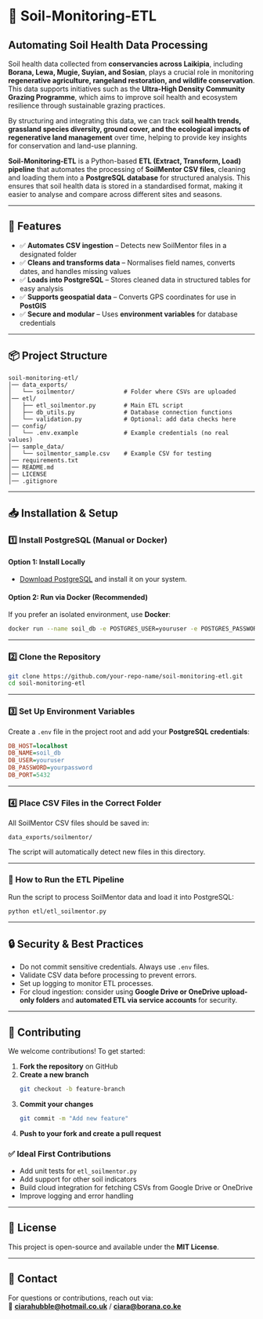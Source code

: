 # 🌱 Soil-Monitoring-ETL  

## **Automating Soil Health Data Processing**  

Soil health data collected from **conservancies across Laikipia**, including **Borana, Lewa, Mugie, Suyian, and Sosian**, plays a crucial role in monitoring **regenerative agriculture, rangeland restoration, and wildlife conservation**. This data supports initiatives such as the **Ultra-High Density Community Grazing Programme**, which aims to improve soil health and ecosystem resilience through sustainable grazing practices.

By structuring and integrating this data, we can track **soil health trends, grassland species diversity, ground cover, and the ecological impacts of regenerative land management** over time, helping to provide key insights for conservation and land-use planning.

**Soil-Monitoring-ETL** is a Python-based **ETL (Extract, Transform, Load) pipeline** that automates the processing of **SoilMentor CSV files**, cleaning and loading them into a **PostgreSQL database** for structured analysis. This ensures that soil health data is stored in a standardised format, making it easier to analyse and compare across different sites and seasons.

---

## **🔹 Features**  
- ✅ **Automates CSV ingestion** – Detects new SoilMentor files in a designated folder  
- ✅ **Cleans and transforms data** – Normalises field names, converts dates, and handles missing values  
- ✅ **Loads into PostgreSQL** – Stores cleaned data in structured tables for easy analysis  
- ✅ **Supports geospatial data** – Converts GPS coordinates for use in **PostGIS**  
- ✅ **Secure and modular** – Uses **environment variables** for database credentials  

---

## **📦 Project Structure**  
```
soil-monitoring-etl/
│── data_exports/
│   └── soilmentor/              # Folder where CSVs are uploaded
│── etl/
│   ├── etl_soilmentor.py        # Main ETL script
│   ├── db_utils.py              # Database connection functions
│   └── validation.py            # Optional: add data checks here
│── config/
│   └── .env.example             # Example credentials (no real values)
│── sample_data/
│   └── soilmentor_sample.csv    # Example CSV for testing
│── requirements.txt
│── README.md
│── LICENSE
│── .gitignore
```

---

## **📥 Installation & Setup**  

### **1️⃣ Install PostgreSQL (Manual or Docker)**  

#### **Option 1: Install Locally**  
- [Download PostgreSQL](https://www.postgresql.org/download/) and install it on your system.

#### **Option 2: Run via Docker (Recommended)**  
If you prefer an isolated environment, use **Docker**:  
```bash
docker run --name soil_db -e POSTGRES_USER=youruser -e POSTGRES_PASSWORD=yourpassword -e POSTGRES_DB=soil_db -p 5432:5432 -d postgres
```

---

### **2️⃣ Clone the Repository**  
```bash
git clone https://github.com/your-repo-name/soil-monitoring-etl.git
cd soil-monitoring-etl
```

---

### **3️⃣ Set Up Environment Variables**  
Create a `.env` file in the project root and add your **PostgreSQL credentials**:  
```ini
DB_HOST=localhost
DB_NAME=soil_db
DB_USER=youruser
DB_PASSWORD=yourpassword
DB_PORT=5432
```

---

### **4️⃣ Place CSV Files in the Correct Folder**  
All SoilMentor CSV files should be saved in:  
```
data_exports/soilmentor/
```
The script will automatically detect new files in this directory.

---

### **🚀 How to Run the ETL Pipeline**  
Run the script to process SoilMentor data and load it into PostgreSQL:  
```bash
python etl/etl_soilmentor.py
```

---

## **🔒 Security & Best Practices**  
- Do not commit sensitive credentials. Always use `.env` files.  
- Validate CSV data before processing to prevent errors.  
- Set up logging to monitor ETL processes.  
- For cloud ingestion: consider using **Google Drive or OneDrive upload-only folders** and **automated ETL via service accounts** for security.  

---

## **🤝 Contributing**  
We welcome contributions! To get started:  
1. **Fork the repository** on GitHub  
2. **Create a new branch**  
   ```bash
   git checkout -b feature-branch
   ```
3. **Commit your changes**  
   ```bash
   git commit -m "Add new feature"
   ```
4. **Push to your fork and create a pull request**

### ✅ Ideal First Contributions  
- Add unit tests for `etl_soilmentor.py`  
- Add support for other soil indicators  
- Build cloud integration for fetching CSVs from Google Drive or OneDrive  
- Improve logging and error handling  

---

## **📜 License**  
This project is open-source and available under the **MIT License**.  

---

## **📩 Contact**  
For questions or contributions, reach out via:  
📧 **ciarahubble@hotmail.co.uk** / **ciara@borana.co.ke**
